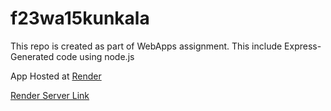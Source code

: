 # f23wa15kunkala

This repo is created as part of WebApps assignment.
This include Express-Generated code using node.js

App Hosted at [Render](https://f23wa15kunkala.onrender.com)

[Render Server Link](https://dashboard.render.com/web/srv-ckrioeg1hnes73feqet0/deploys/dep-ckrioeo1hnes73feqkag)
